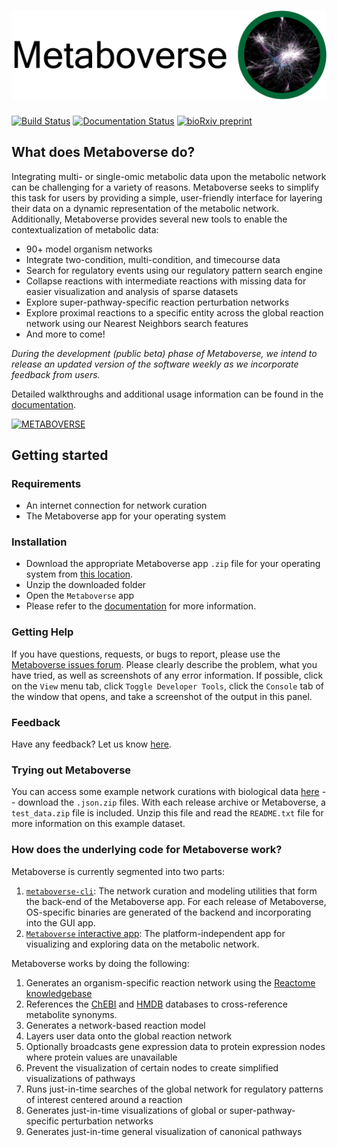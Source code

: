 # ![Metaboverse](https://raw.githubusercontent.com/Metaboverse/Metaboverse/master/docs/content/images/metaboverse_banner.png)

[![Build Status](https://travis-ci.org/Metaboverse/Metaboverse.svg?branch=master)](https://travis-ci.org/Metaboverse/Metaboverse)
[![Documentation Status](https://readthedocs.org/projects/metaboverse/badge/?version=latest)](https://metaboverse.readthedocs.io/en/latest/?badge=latest)
[![bioRxiv preprint](https://img.shields.io/badge/bioRxiv-10.1101%2F2020.06.25.171850-BF2636)](https://www.biorxiv.org/content/10.1101/2020.06.25.171850v1)

## What does Metaboverse do?
Integrating multi- or single-omic metabolic data upon the metabolic network can be challenging for a variety of reasons. Metaboverse seeks to simplify this task for users by providing a simple, user-friendly interface for layering their data on a dynamic representation of the metabolic network. Additionally, Metaboverse provides several new tools to enable the contextualization of metabolic data:
- 90+ model organism networks
- Integrate two-condition, multi-condition, and timecourse data
- Search for regulatory events using our regulatory pattern search engine
- Collapse reactions with intermediate reactions with missing data for easier visualization and analysis of sparse datasets
- Explore super-pathway-specific reaction perturbation networks
- Explore proximal reactions to a specific entity across the global reaction network using our Nearest Neighbors search features
- And more to come!

*During the development (public beta) phase of Metaboverse, we intend to release an updated version of the software weekly as we incorporate feedback from users.*  

Detailed walkthroughs and additional usage information can be found in the [documentation](https://metaboverse.readthedocs.io/en/latest).

[![METABOVERSE](https://yt-embed.herokuapp.com/embed?v=ytTIlBKzq-c)](http://www.youtube.com/watch?v=ytTIlBKzq-c "Metaboverse Video Walkthrough")

## Getting started

### Requirements
- An internet connection for network curation
- The Metaboverse app for your operating system

### Installation
- Download the appropriate Metaboverse app `.zip` file for your operating system from [this location](https://github.com/Metaboverse/Metaboverse/releases/latest).
- Unzip the downloaded folder
- Open the `Metaboverse` app
- Please refer to the [documentation](https://metaboverse.readthedocs.io/en/latest/content/general-usage.html) for more information.

### Getting Help
If you have questions, requests, or bugs to report, please use the [Metaboverse issues forum](https://github.com/Metaboverse/Metaboverse/issues). Please clearly describe the problem, what you have tried, as well as screenshots of any error information. If possible, click on the `View` menu tab, click `Toggle Developer Tools`, click the `Console` tab of the window that opens, and take a screenshot of the output in this panel.

### Feedback
Have any feedback? Let us know [here](https://forms.gle/4z51DMnagWRvKhc38).

### Trying out Metaboverse
You can access some example network curations with biological data [here](https://github.com/Metaboverse/manuscript/tree/master/data/databases) -- download the `.json.zip` files.
With each release archive or Metaboverse, a `test_data.zip` file is included. Unzip this file and read the `README.txt` file for more information on this example dataset.

### How does the underlying code for Metaboverse work?
Metaboverse is currently segmented into two parts:
1. [`metaboverse-cli`](https://github.com/Metaboverse/metaboverse-cli): The network curation and modeling utilities that form the back-end of the Metaboverse app. For each release of Metaboverse, OS-specific binaries are generated of the backend and incorporating into the GUI app.
2. [`Metaboverse` interactive app](https://github.com/Metaboverse/Metaboverse): The platform-independent app for visualizing and exploring data on the metabolic network.

Metaboverse works by doing the following:
1. Generates an organism-specific reaction network using the [Reactome knowledgebase](https://reactome.org/)
2. References the [ChEBI](https://www.ebi.ac.uk/chebi/) and [HMDB](https://hmdb.ca/) databases to cross-reference metabolite synonyms.
3. Generates a network-based reaction model
4. Layers user data onto the global reaction network
5. Optionally broadcasts gene expression data to protein expression nodes where protein values are unavailable
6. Prevent the visualization of certain nodes to create simplified visualizations of pathways
7. Runs just-in-time searches of the global network for regulatory patterns of interest centered around a reaction
8. Generates just-in-time visualizations of global or super-pathway-specific perturbation networks
9. Generates just-in-time general visualization of canonical pathways
